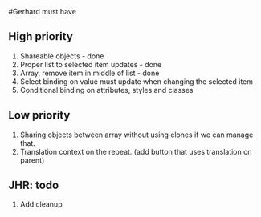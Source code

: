 #Gerhard must have

## High priority
1. Shareable objects - done
1. Proper list to selected item updates - done
1. Array, remove item in middle of list - done
1. Select binding on value must update when changing the selected item
1. Conditional binding on attributes, styles and classes

## Low priority
1. Sharing objects between array without using clones if we can manage that.
1. Translation context on the repeat. (add button that uses translation on parent)

## JHR:  todo
1. Add cleanup